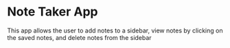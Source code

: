 # Note Taker App

This app allows the user to add notes to a sidebar, view notes by clicking on the saved notes, and delete notes from the sidebar
